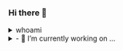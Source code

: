 ### Hi there 👋


<!--**j1v37u2k3y/j1v37u2k3y** is a ✨ _special_ ✨ repository because its `README.md` (this file) appears on your GitHub profile.
Here are some ideas to get you started:
- 🔭 I’m currently working on ...
- 🌱 I’m currently learning ...
- 👯 I’m looking to collaborate on ...
- 🤔 I’m looking for help with ...
- 💬 Ask me about ...
- 📫 How to reach me: ...
- 😄 Pronouns: ...
- ⚡ Fun fact: ...
-->

<details>
  <summary>whoami</summary>
  
  [j1v37u2k3y](https://j1v37u2k3y.rocks/about)
</details>

<details>
  <summary>- 🔭 I’m currently working on ...</summary>
  
  [Kringlecon](https://2020.kringlecon.com/invite)
</details>
